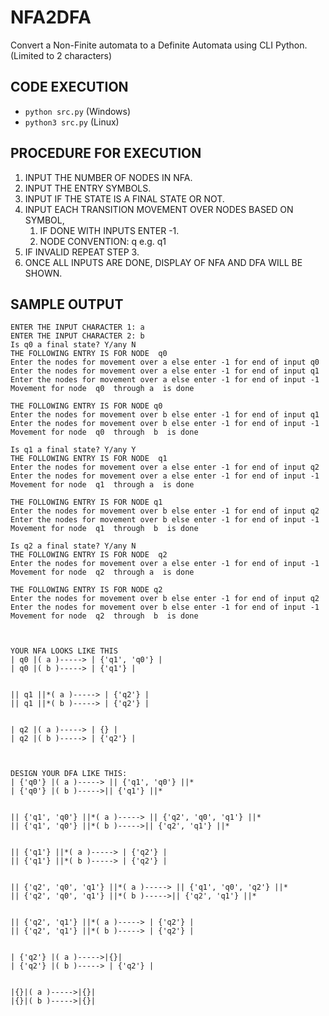 # NFA2DFA
Convert a Non-Finite automata to a Definite Automata using CLI Python. (Limited to 2 characters)

## CODE EXECUTION
- `python src.py` (Windows)
- `python3 src.py` (Linux)
  
## PROCEDURE FOR EXECUTION
1. INPUT THE NUMBER OF NODES IN NFA.
2. INPUT THE ENTRY SYMBOLS.
3. INPUT IF THE STATE IS A FINAL STATE OR NOT.
4. INPUT EACH TRANSITION MOVEMENT OVER NODES BASED ON SYMBOL, 
   1. IF DONE WITH INPUTS ENTER -1.     
   2. NODE CONVENTION: q<number> e.g. q1
5. IF INVALID REPEAT STEP 3.
6. ONCE ALL INPUTS ARE DONE, DISPLAY OF NFA AND DFA WILL BE SHOWN.

## SAMPLE OUTPUT
```ENTER THE NUMBER OF NODES: 3
ENTER THE INPUT CHARACTER 1: a
ENTER THE INPUT CHARACTER 2: b
Is q0 a final state? Y/any N
THE FOLLOWING ENTRY IS FOR NODE  q0
Enter the nodes for movement over a else enter -1 for end of input q0
Enter the nodes for movement over a else enter -1 for end of input q1
Enter the nodes for movement over a else enter -1 for end of input -1
Movement for node  q0  through a  is done

THE FOLLOWING ENTRY IS FOR NODE q0
Enter the nodes for movement over b else enter -1 for end of input q1
Enter the nodes for movement over b else enter -1 for end of input -1
Movement for node  q0  through  b  is done

Is q1 a final state? Y/any Y
THE FOLLOWING ENTRY IS FOR NODE  q1
Enter the nodes for movement over a else enter -1 for end of input q2
Enter the nodes for movement over a else enter -1 for end of input -1
Movement for node  q1  through a  is done

THE FOLLOWING ENTRY IS FOR NODE q1
Enter the nodes for movement over b else enter -1 for end of input q2
Enter the nodes for movement over b else enter -1 for end of input -1
Movement for node  q1  through  b  is done

Is q2 a final state? Y/any N
THE FOLLOWING ENTRY IS FOR NODE  q2
Enter the nodes for movement over a else enter -1 for end of input -1
Movement for node  q2  through a  is done

THE FOLLOWING ENTRY IS FOR NODE q2
Enter the nodes for movement over b else enter -1 for end of input q2
Enter the nodes for movement over b else enter -1 for end of input -1
Movement for node  q2  through  b  is done



YOUR NFA LOOKS LIKE THIS
| q0 |( a )-----> | {'q1', 'q0'} |        
| q0 |( b )-----> | {'q1'} |


|| q1 ||*( a )-----> | {'q2'} |
|| q1 ||*( b )-----> | {'q2'} |


| q2 |( a )-----> | {} |
| q2 |( b )-----> | {'q2'} |



DESIGN YOUR DFA LIKE THIS:
| {'q0'} |( a )-----> || {'q1', 'q0'} ||*
| {'q0'} |( b )----->|| {'q1'} ||*


|| {'q1', 'q0'} ||*( a )-----> || {'q2', 'q0', 'q1'} ||*
|| {'q1', 'q0'} ||*( b )----->|| {'q2', 'q1'} ||*


|| {'q1'} ||*( a )-----> | {'q2'} |
|| {'q1'} ||*( b )-----> | {'q2'} |


|| {'q2', 'q0', 'q1'} ||*( a )-----> || {'q1', 'q0', 'q2'} ||*
|| {'q2', 'q0', 'q1'} ||*( b )----->|| {'q2', 'q1'} ||*


|| {'q2', 'q1'} ||*( a )-----> | {'q2'} |
|| {'q2', 'q1'} ||*( b )-----> | {'q2'} |


| {'q2'} |( a )----->|{}|
| {'q2'} |( b )-----> | {'q2'} |


|{}|( a )----->|{}|
|{}|( b )----->|{}|
```
